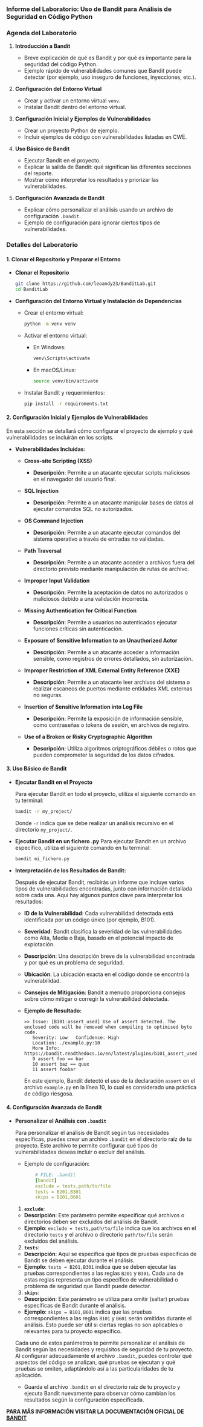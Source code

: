 ### Informe del Laboratorio: Uso de Bandit para Análisis de Seguridad en Código Python

### Agenda del Laboratorio

1. **Introducción a Bandit**

   - Breve explicación de qué es Bandit y por qué es importante para la seguridad del código Python.
   - Ejemplo rápido de vulnerabilidades comunes que Bandit puede detectar (por ejemplo, uso inseguro de funciones, inyecciones, etc.).

2. **Configuración del Entorno Virtual**

   - Crear y activar un entorno virtual `venv`.
   - Instalar Bandit dentro del entorno virtual.

3. **Configuración Inicial y Ejemplos de Vulnerabilidades**

   - Crear un proyecto Python de ejemplo.
   - Incluir ejemplos de código con vulnerabilidades listadas en CWE.

4. **Uso Básico de Bandit**

   - Ejecutar Bandit en el proyecto.
   - Explicar la salida de Bandit: qué significan las diferentes secciones del reporte.
   - Mostrar cómo interpretar los resultados y priorizar las vulnerabilidades.

5. **Configuración Avanzada de Bandit**

   - Explicar cómo personalizar el análisis usando un archivo de configuración `.bandit`.
   - Ejemplo de configuración para ignorar ciertos tipos de vulnerabilidades.

### Detalles del Laboratorio

#### 1. Clonar el Repositorio y Preparar el Entorno

- **Clonar el Repositorio**

  ```sh
  git clone https://github.com/leoandy23/BanditLab.git
  cd BanditLab
  ```

- **Configuración del Entorno Virtual y Instalación de Dependencias**

  - Crear el entorno virtual:

    ```sh
    python -m venv venv
    ```

  - Activar el entorno virtual:

    - En Windows:
      ```sh
      venv\Scripts\activate
      ```
    - En macOS/Linux:
      ```sh
      source venv/bin/activate
      ```

  - Instalar Bandit y requerimientos:
    ```sh
    pip install -r requirements.txt
    ```

#### 2. Configuración Inicial y Ejemplos de Vulnerabilidades

En esta sección se detallará cómo configurar el proyecto de ejemplo y qué vulnerabilidades se incluirán en los scripts.

- **Vulnerabilidades Incluidas:**

  - **Cross-site Scripting (XSS)**

    - **Descripción**: Permite a un atacante ejecutar scripts maliciosos en el navegador del usuario final.

  - **SQL Injection**

    - **Descripción**: Permite a un atacante manipular bases de datos al ejecutar comandos SQL no autorizados.

  - **OS Command Injection**

    - **Descripción**: Permite a un atacante ejecutar comandos del sistema operativo a través de entradas no validadas.

  - **Path Traversal**

    - **Descripción**: Permite a un atacante acceder a archivos fuera del directorio previsto mediante manipulación de rutas de archivo.

  - **Improper Input Validation**

    - **Descripción**: Permite la aceptación de datos no autorizados o maliciosos debido a una validación incorrecta.

  - **Missing Authentication for Critical Function**

    - **Descripción**: Permite a usuarios no autenticados ejecutar funciones críticas sin autenticación.

  - **Exposure of Sensitive Information to an Unauthorized Actor**

    - **Descripción**: Permite a un atacante acceder a información sensible, como registros de errores detallados, sin autorización.

  - **Improper Restriction of XML External Entity Reference (XXE)**

    - **Descripción**: Permite a un atacante leer archivos del sistema o realizar escaneos de puertos mediante entidades XML externas no seguras.

  - **Insertion of Sensitive Information into Log File**

    - **Descripción**: Permite la exposición de información sensible, como contraseñas o tokens de sesión, en archivos de registro.

  - **Use of a Broken or Risky Cryptographic Algorithm**
    - **Descripción**: Utiliza algoritmos criptográficos débiles o rotos que pueden comprometer la seguridad de los datos cifrados.

#### 3. Uso Básico de Bandit

- **Ejecutar Bandit en el Proyecto**

  Para ejecutar Bandit en todo el proyecto, utiliza el siguiente comando en tu terminal:

  ```sh
  bandit -r my_project/
  ```

  Donde `-r` indica que se debe realizar un análisis recursivo en el directorio `my_project/`.

- **Ejecutar Bandit en un fichero .py**
  Para ejecutar Bandit en un archivo específico, utiliza el siguiente comando en tu terminal:

  ```sh
  bandit mi_fichero.py
  ```

- **Interpretación de los Resultados de Bandit:**

  Después de ejecutar Bandit, recibirás un informe que incluye varios tipos de vulnerabilidades encontradas, junto con información detallada sobre cada una. Aquí hay algunos puntos clave para interpretar los resultados:

  - **ID de la Vulnerabilidad**: Cada vulnerabilidad detectada está identificada por un código único (por ejemplo, B101).
  - **Severidad**: Bandit clasifica la severidad de las vulnerabilidades como Alta, Media o Baja, basado en el potencial impacto de explotación.
  - **Descripción**: Una descripción breve de la vulnerabilidad encontrada y por qué es un problema de seguridad.
  - **Ubicación**: La ubicación exacta en el código donde se encontró la vulnerabilidad.
  - **Consejos de Mitigación**: Bandit a menudo proporciona consejos sobre cómo mitigar o corregir la vulnerabilidad detectada.

  - **Ejemplo de Resultado:**

    ```
    >> Issue: [B101:assert_used] Use of assert detected. The enclosed code will be removed when compiling to optimised byte code.
       Severity: Low   Confidence: High
       Location: ./example.py:10
       More Info: https://bandit.readthedocs.io/en/latest/plugins/b101_assert_used.html
       9 assert foo == bar
       10 assert baz == quux
       11 assert foobar
    ```

    En este ejemplo, Bandit detectó el uso de la declaración `assert` en el archivo `example.py` en la línea 10, lo cual es considerado una práctica de código riesgosa.

#### 4. Configuración Avanzada de Bandit

- **Personalizar el Análisis con `.bandit`**

  Para personalizar el análisis de Bandit según tus necesidades específicas, puedes crear un archivo `.bandit` en el directorio raíz de tu proyecto. Este archivo te permite configurar qué tipos de vulnerabilidades deseas incluir o excluir del análisis.

  - Ejemplo de configuración:

    ```yaml
        # FILE: .bandit
        [bandit]
        exclude = tests,path/to/file
        tests = B201,B301
        skips = B101,B601
    ```

  1. **`exclude`**:

  - **Descripción**: Este parámetro permite especificar qué archivos o directorios deben ser excluidos del análisis de Bandit.
  - **Ejemplo**: `exclude = tests,path/to/file` indica que los archivos en el directorio `tests` y el archivo o directorio `path/to/file` serán excluidos del análisis.

  2. **`tests`**:

  - **Descripción**: Aquí se especifica qué tipos de pruebas específicas de Bandit se deben ejecutar durante el análisis.
  - **Ejemplo**: `tests = B201,B301` indica que se deben ejecutar las pruebas correspondientes a las reglas `B201` y `B301`. Cada una de estas reglas representa un tipo específico de vulnerabilidad o problema de seguridad que Bandit puede detectar.

  3. **`skips`**:

  - **Descripción**: Este parámetro se utiliza para omitir (saltar) pruebas específicas de Bandit durante el análisis.
  - **Ejemplo**: `skips = B101,B601` indica que las pruebas correspondientes a las reglas `B101` y `B601` serán omitidas durante el análisis. Esto puede ser útil si ciertas reglas no son aplicables o relevantes para tu proyecto específico.

  Cada uno de estos parámetros te permite personalizar el análisis de Bandit según las necesidades y requisitos de seguridad de tu proyecto. Al configurar adecuadamente el archivo `.bandit`, puedes controlar qué aspectos del código se analizan, qué pruebas se ejecutan y qué pruebas se omiten, adaptándolo así a las particularidades de tu aplicación.

  - Guarda el archivo `.bandit` en el directorio raíz de tu proyecto y ejecuta Bandit nuevamente para observar cómo cambian los resultados según la configuración especificada.

**PARA MÁS INFORMACIÓN VISITAR LA DOCUMENTACIÓN OFICIAL DE [BANDIT](https://bandit.readthedocs.io/en/latest/index.html)**
